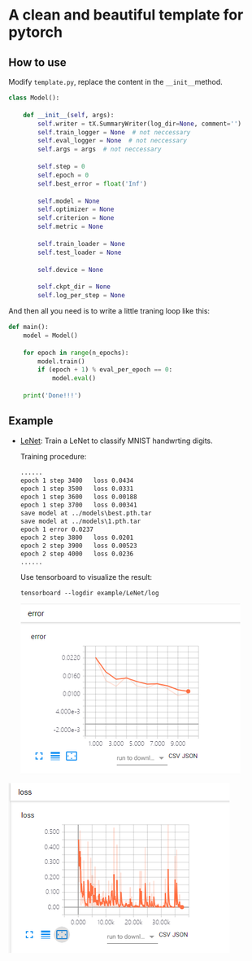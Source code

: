# A clean and beautiful template for pytorch

## How to use

Modify `template.py`, replace the content in the `__init__`method. 

``` python
class Model():

    def __init__(self, args):
        self.writer = tX.SummaryWriter(log_dir=None, comment='')
        self.train_logger = None  # not neccessary
        self.eval_logger = None  # not neccessary
        self.args = args  # not neccessary

        self.step = 0
        self.epoch = 0
        self.best_error = float('Inf')

        self.model = None
        self.optimizer = None
        self.criterion = None
        self.metric = None

        self.train_loader = None
        self.test_loader = None

        self.device = None

        self.ckpt_dir = None
        self.log_per_step = None
```



And then all you need is to write a little traning loop like this:

``` python
def main():
    model = Model()

    for epoch in range(n_epochs):
        model.train()
        if (epoch + 1) % eval_per_epoch == 0:
            model.eval()

    print('Done!!!')
```

## Example

- [LeNet](example/LeNet): Train a LeNet to classify MNIST handwrting digits.

    Training procedure:

    ``` shell
    ......
    epoch 1 step 3400   loss 0.0434
    epoch 1 step 3500   loss 0.0331
    epoch 1 step 3600   loss 0.00188
    epoch 1 step 3700   loss 0.00341
    save model at ../models\best.pth.tar
    save model at ../models\1.pth.tar
    epoch 1 error 0.0237
    epoch 2 step 3800   loss 0.0201
    epoch 2 step 3900   loss 0.00523
    epoch 2 step 4000   loss 0.0236
    ......
    ```

    Use tensorboard to visualize the result:

    ```shell
    tensorboard --logdir example/LeNet/log
    ```

    ![exmaple-lenet](readme-pic/example-lenet1.png)

![exmaple-lenet](readme-pic/example-lenet2.png)